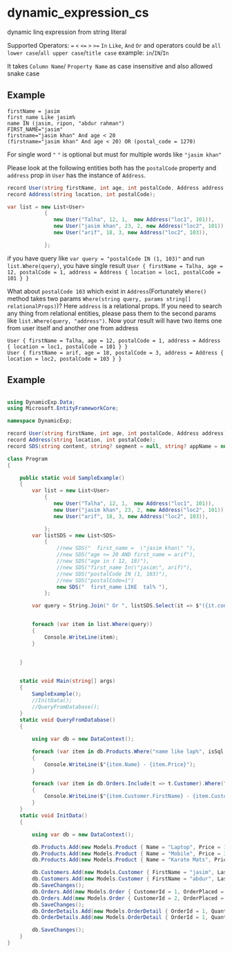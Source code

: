 # dynamic_expression_cs
dynamic linq expression from string literal

Supported Operators: `=` `<` `<=` `>` `>=` `In` `Like`, `And` `Or` and operators could be `all lower case`/`all upper case`/`title case` example: `in`/`IN`/`In`



It takes `Column Name`/ `Property Name` as case insensitive and also allowed snake case

## Example
```
firstName = jasim
first_name Like jasim%
name IN (jasim, ripon, "abdur rahman")
FIRST_NAME="jasim"
firstname="jasim khan" And age < 20
(firstname="jasim khan" And age < 20) OR (postal_code = 1270)

```
For single word `"` `"` is optional but must for multiple words like `"jasim khan"`

Please look at the following  entities both has the  `postalCode` property and `address` prop in `User` has the instance of `Address`.
```c#
record User(string firstName, int age, int postalCode, Address address );
record Address(string location, int postalCode);
```
```c#
var list = new List<User>
            {
               new User("Talha", 12, 1,  new Address("loc1", 101)),
               new User("jasim khan", 23, 2, new Address("loc2", 101)),
               new User("arif", 18, 3, new Address("loc2", 103)),

            };
```
if you have query like `var query = "postalCode IN (1, 103)"` and run `list.Where(query)`, you have single result `User { firstName = Talha, age = 12, postalCode = 1, address = Address { location = loc1, postalCode = 101 } }`

What about `postalCode 103` which exist in `Address`(Fortunately `Where()` method takes two params `Where(string query, params string[] relationalProps)`)? Here `address` is a relational props. If you need to search any thing from relational entities, please pass them to the second params like `list.Where(query, "address")`. Now your result will have two items one from user itself and another one from address
```
User { firstName = Talha, age = 12, postalCode = 1, address = Address { location = loc1, postalCode = 101 } }
User { firstName = arif, age = 18, postalCode = 3, address = Address { location = loc2, postalCode = 103 } }
```
## Example
```c#

using DynamicExp.Data;
using Microsoft.EntityFrameworkCore;

namespace DynamicExp;

record User(string firstName, int age, int postalCode, Address address);
record Address(string location, int postalCode);
record SDS(string content, string? segment = null, string? appName = null);

class Program
{

    public static void SampleExample()
    {
        var list = new List<User>
            {
               new User("Talha", 12, 1,  new Address("loc1", 101)),
               new User("jasim khan", 23, 2, new Address("loc2", 101)),
               new User("arif", 18, 3, new Address("loc2", 103)),

            };
        var listSDS = new List<SDS>
            {
                //new SDS("  first_name =  \"jasim khan\" "),
                //new SDS("age <= 20 AND first_name = arif"),
                //new SDS("age in ( 12, 18)"),
                //new SDS("first_name In(\"jasim\", arif)"),
                //new SDS("postalCode IN (1, 103)"),
                //new SDS("postalCode=1")
                new SDS("  first_name LIKE  tal% "),
            };

        var query = String.Join(" Or ", listSDS.Select(it => $"({it.content})"));


        foreach (var item in list.Where(query))
        {
            Console.WriteLine(item);
        }


    }
    

    static void Main(string[] args)
    {
        SampleExample();
        //InitData();
        //QueryFromDatabase();
    }
    static void QueryFromDatabase()
    {
       
        using var db = new DataContext();

        foreach (var item in db.Products.Where("name like lap%", isSql:true))
        {
            Console.WriteLine($"{item.Name} - {item.Price}");
        }

        foreach (var item in db.Orders.Include(t => t.Customer).Where("first_name = abdur", relationalProps: "Customer"))
        {
            Console.WriteLine($"{item.Customer.FirstName} - {item.Customer.LastName}");
        }
    }
    static void InitData()
    {

        using var db = new DataContext();

        db.Products.Add(new Models.Product { Name = "Laptop", Price = 12 });
        db.Products.Add(new Models.Product { Name = "Mobile", Price = 32 });
        db.Products.Add(new Models.Product { Name = "Karate Mats", Price = 19 });

        db.Customers.Add(new Models.Customer { FirstName = "jasim", LastName = "khan", Address = "Tangail", Phone = "" });
        db.Customers.Add(new Models.Customer { FirstName = "abdur", LastName = "rahman", Address = "Dhaka", Phone = "" });
        db.SaveChanges();
        db.Orders.Add(new Models.Order { CustomerId = 1, OrderPlaced = DateTime.Now, OrderedFulfill = DateTime.Now });
        db.Orders.Add(new Models.Order { CustomerId = 2, OrderPlaced = DateTime.Now, OrderedFulfill = DateTime.Now });
        db.SaveChanges();
        db.OrderDetails.Add(new Models.OrderDetail { OrderId = 1, Quantity = 2, ProductId = 2 });
        db.OrderDetails.Add(new Models.OrderDetail { OrderId = 1, Quantity = 3, ProductId = 3 });

        db.SaveChanges();
    }
}

```


